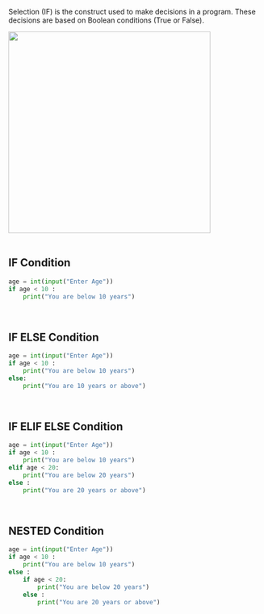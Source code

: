 
Selection (IF) is the construct used to make decisions in a program. These decisions are based on Boolean conditions (True or False).

<img src="images/condition.png" width="400">
<br><br>

## IF Condition
```python
age = int(input("Enter Age"))
if age < 10 :
	print("You are below 10 years")
```
<br>

## IF ELSE Condition
```python
age = int(input("Enter Age"))
if age < 10 :
	print("You are below 10 years")
else:
	print("You are 10 years or above")
```
<br>

## IF ELIF ELSE Condition
```python
age = int(input("Enter Age"))
if age < 10 :
	print("You are below 10 years")
elif age < 20:
	print("You are below 20 years")
else :
	print("You are 20 years or above")
```
<br>

## NESTED Condition
```python
age = int(input("Enter Age"))
if age < 10 :
	print("You are below 10 years")
else :
	if age < 20:
		print("You are below 20 years")
	else :
		print("You are 20 years or above")
```


<br><br>